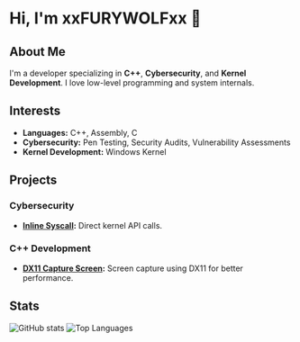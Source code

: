 # Hi, I'm xxFURYWOLFxx 👋

## About Me
I'm a developer specializing in **C++**, **Cybersecurity**, and **Kernel Development**. I love low-level programming and system internals.

## Interests
- **Languages:** C++, Assembly, C
- **Cybersecurity:** Pen Testing, Security Audits, Vulnerability Assessments
- **Kernel Development:** Windows Kernel

## Projects
### Cybersecurity
- **[Inline Syscall](https://github.com/xxFURYWOLFxx/inline_syscall):** Direct kernel API calls.

### C++ Development
- **[DX11 Capture Screen](https://github.com/xxFURYWOLFxx/DX11-Capture-screen):** Screen capture using DX11 for better performance.

## Stats
![GitHub stats](https://github-readme-stats.vercel.app/api?username=xxFURYWOLFxx&show_icons=true&theme=radical)
![Top Languages](https://github-readme-stats.vercel.app/api/top-langs/?username=xxFURYWOLFxx&layout=compact&langs_count=8&theme=radical)
